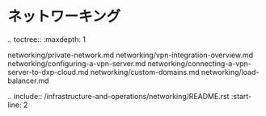 ネットワーキング
==========

.. toctree:: :maxdepth: 1

   networking/private-network.md networking/vpn-integration-overview.md networking/configuring-a-vpn-server.md networking/connecting-a-vpn-server-to-dxp-cloud.md networking/custom-domains.md networking/load-balancer.md

.. include:: /infrastructure-and-operations/networking/README.rst :start-line: 2